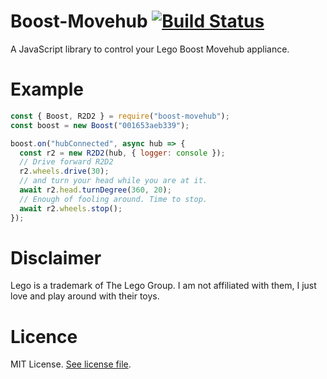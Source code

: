 # Boost-Movehub [![Build Status](https://travis-ci.org/Calamari/boost-movehub.svg?branch=master)](https://travis-ci.org/Calamari/boost-movehub)

A JavaScript library to control your Lego Boost Movehub appliance.

# Example

```js
const { Boost, R2D2 } = require("boost-movehub");
const boost = new Boost("001653aeb339");

boost.on("hubConnected", async hub => {
  const r2 = new R2D2(hub, { logger: console });
  // Drive forward R2D2
  r2.wheels.drive(30);
  // and turn your head while you are at it.
  await r2.head.turnDegree(360, 20);
  // Enough of fooling around. Time to stop.
  await r2.wheels.stop();
});
```

# Disclaimer

Lego is a trademark of The Lego Group. I am not affiliated with them, I just love and play around with their toys.

# Licence

MIT License. [See license file](./LICENSE.md).
